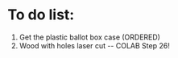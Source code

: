 # To do list:
1. Get the plastic ballot box case (ORDERED)
2. Wood with holes laser cut -- COLAB Step 26!
